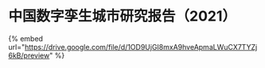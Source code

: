 # 中国数字孪生城市研究报告（2021）

{% embed url="https://drive.google.com/file/d/1OD9UjGI8mxA9hveApmaLWuCX7TYZj6kB/preview" %}
